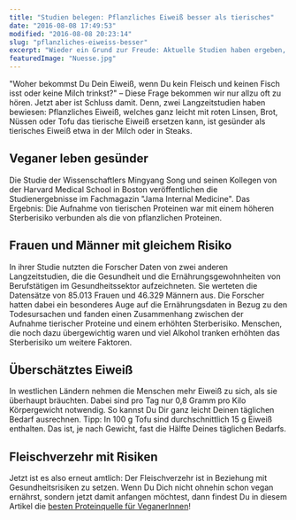 ```yaml
---
title: "Studien belegen: Pflanzliches Eiweiß besser als tierisches"
date: "2016-08-08 17:49:53"
modified: "2016-08-08 20:23:14"
slug: "pflanzliches-eiweiss-besser"
excerpt: "Wieder ein Grund zur Freude: Aktuelle Studien haben ergeben, dass eine pflanzliches Eiweiß viel gesünder ist, als tierisches Eiweiß. Damit werden endlich so einige Mythen um's pflanzliche Eiweiß hinfällig. "
featuredImage: "Nuesse.jpg"
---
```


"Woher bekommst Du Dein Eiweiß, wenn Du kein Fleisch und keinen Fisch isst oder keine Milch trinkst?" – Diese Frage bekommen wir nur allzu oft zu hören. Jetzt aber ist Schluss damit. Denn, zwei Langzeitstudien haben bewiesen: Pflanzliches Eiweiß, welches ganz leicht mit roten Linsen, Brot, Nüssen oder Tofu das tierische Eiweiß ersetzen kann, ist gesünder als tierisches Eiweiß etwa in der Milch oder in Steaks.

## Veganer leben gesünder

Die Studie der Wissenschaftlers Mingyang Song und seinen Kollegen von der Harvard Medical School in Boston veröffentlichen die Studienergebnisse im Fachmagazin "Jama Internal Medicine". Das Ergebnis: Die Aufnahme von tierischen Proteinen war mit einem höheren Sterberisiko verbunden als die von pflanzlichen Proteinen.

## Frauen und Männer mit gleichem Risiko

In ihrer Studie nutzten die Forscher Daten von zwei anderen Langzeitstudien, die die Gesundheit und die Ernährungsgewohnheiten von Berufstätigen im Gesundheitssektor aufzeichneten. Sie werteten die Datensätze von 85.013 Frauen und 46.329 Männern aus. Die Forscher hatten dabei ein besonderes Auge auf die Ernährungsdaten in Bezug zu den Todesursachen und fanden einen Zusammenhang zwischen der Aufnahme tierischer Proteine und einem erhöhten Sterberisiko. Menschen, die noch dazu übergewichtig waren und viel Alkohol tranken erhöhten das Sterberisiko um weitere Faktoren.

## Überschätztes Eiweiß

In westlichen Ländern nehmen die Menschen mehr Eiweiß zu sich, als sie überhaupt bräuchten. Dabei sind pro Tag nur 0,8 Gramm pro Kilo Körpergewicht notwendig. So kannst Du Dir ganz leicht Deinen täglichen Bedarf ausrechnen. Tipp: In 100 g Tofu sind durchschnittlich 15 g Eiweiß enthalten. Das ist, je nach Gewicht, fast die Hälfte Deines täglichen Bedarfs.

## Fleischverzehr mit Risiken

Jetzt ist es also erneut amtlich: Der Fleischverzehr ist in Beziehung mit Gesundheitsrisiken zu setzen. Wenn Du Dich nicht ohnehin schon vegan ernährst, sondern jetzt damit anfangen möchtest, dann findest Du in diesem Artikel die [besten Proteinquelle für VeganerInnen](https://www.veganblatt.com/vegane-protein-quellen)!